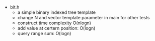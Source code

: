 - bit.h   
    - a simple binary indexed tree template
    - change N and vector template parameter in main for other tests
    - construct time complexity O(nlogn)
    - add value at certern position: O(logn)
    - query range sum: O(logn)
